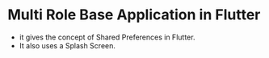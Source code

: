 # Multi Role Base Application in Flutter

- it gives the concept of Shared Preferences in Flutter.
- It also uses a Splash Screen.

